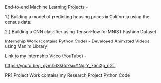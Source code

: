End-to-end Machine Learning Projects - 

1.) Building a model of predicting housing prices in California using the census data.

2.) Building a CNN classifier using TensorFlow for MNIST Fashion Dataset



Internship Work (contains Python Code) - Developed Animated Videos using Manim Library

Link to my Internship Video (YouTube) -

https://youtu.be/j_pymD63k6o?si=YNgrY_7hciXg_nGT



PR1 Project Work contains my Research Project Python Code
